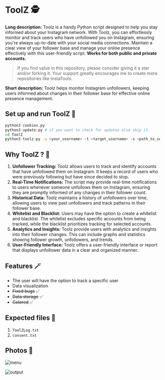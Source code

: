 # ToolZ 🕵

**Long description:** Toolz is a handy Python script designed to help you stay informed about your Instagram network. With Toolz, you can effortlessly monitor and track users who have unfollowed you on Instagram, ensuring you're always up-to-date with your social media connections. Maintain a clear view of your follower base and manage your online presence effectively with this user-friendly script. **Works for both public and private accounts.**

> If you find value in this repository, please consider giving it a star and/or forking it. Your support greatly encourages me to create more repositories like InstaTools.

**Short description:** Toolz helps monitor Instagram unfollowers, keeping users informed about changes in their follower base for effective online presence management.

## Set up and run ToolZ 🚀

```bash
python3 cookies.py
python3 update.py # if you want to check for updates else skip it.
cd ToolZ
python3 toolz.py -u <your_username> -t <target_username> -s <path_to_session_file>
```

## Why ToolZ ? 🤔
1. **Unfollower Tracking:** Toolz allows users to track and identify accounts that have unfollowed them on Instagram. It keeps a record of users who were previously following but have since decided to stop.
2. **Real-Time Notifications:** The script may provide real-time notifications to users whenever someone unfollows them on Instagram, ensuring they are promptly informed of any changes in their follower count.
3. **Historical Data:** Toolz maintains a history of unfollowers over time, allowing users to view past unfollowers and track patterns in their follower base.
4. **Whitelist and Blacklist:** Users may have the option to create a whitelist and blacklist. The whitelist excludes specific accounts from being tracked, while the blacklist prioritizes tracking for selected accounts.
5. **Analytics and Insights:** Toolz provide users with analytics and insights into their follower changes. This can include graphs and statistics showing follower growth, unfollowers, and trends.
6. **User-Friendly Interface:** Toolz offers a user-friendly interface or report that displays unfollower data in a clear and organized manner.

## Features 🪄

- The user will have the option to track a specific user
- Data visualization
- ~~Fixed bugs~~ ✅
- ~~Data storage~~ ✅
- ~~Colored~~ ✅

## Expected files 📂

1) `ToolZLog.txt`
2) `consent.txt`

## Photos 📸

![menu](https://github.com/new92/InstaTools/assets/94779840/877d9ce1-47b7-446d-8e93-ef0dc1fde5b0)

![output](https://github.com/new92/InstaTools/assets/94779840/88749078-e957-4f00-a87f-a22389fc84fb)

